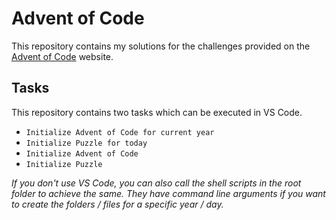 # Advent of Code
This repository contains my solutions for the challenges provided on the [Advent of Code](https://adventofcode.com/) website.

## Tasks
This repository contains two tasks which can be executed in VS Code.

- `Initialize Advent of Code for current year`
- `Initialize Puzzle for today` 
- `Initialize Advent of Code`
- `Initialize Puzzle` 

*If you don't use VS Code, you can also call the shell scripts in the root folder to achieve the same. They have command line arguments if you want to create the folders / files for a specific year / day.*
